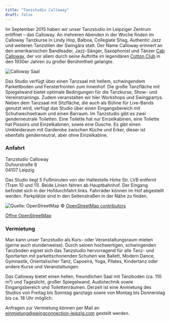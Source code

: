 ```yaml
---
title: "Tanzstudio Calloway"
draft: false
---
```


Im September 2015 haben wir unser Tanzstudio im Leipziger Zentrum eröffnet – das Calloway. An mehreren Abenden in der Woche finden im Calloway Tanzkurse in Lindy Hop, Balboa, Collegiate Shag, Authentic Jazz und weiteren Tanzstilen der Swingära statt. Der Name Calloway erinnert an den amerikanischen Bandleader, Jazz-Sänger, Saxophonist und Tänzer [Cab Calloway](https://en.wikipedia.org/wiki/Cab_Calloway), der vor allem durch seine Auftritte im legendären [Cotton Club](https://en.wikipedia.org/wiki/Cotton_Club) in den 1930er Jahren zu großer Berühmtheit gelangte.

![Calloway Saal](saal.jpg)

Das Studio verfügt über einen Tanzsaal mit hellem, schwingendem Parkettboden und Fensterfronten zum Innenhof. Die große Tanzfläche mit Spiegelwand bietet optimale Bedingungen für die Tanzkurse, Show- und Vereinstrainings. Zudem veranstalten wir hier Workshops und Swingpartys. Neben dem Tanzsaal mit Sitzfläche, die auch als Bühne für Live-Bands genutzt wird, verfügt das Studio über einen Eingangsbereich mit Schuhwechselraum und einen Barraum. Im Tanzstudio gibt es zwei genderneutrale Toiletten. Eine Toilette hat nur Einzelkabinen, eine Toilette hat Pissoirs und Einzelkabinen, sowie eine Dusche. Es gibt einen Umkleideraum mit Garderobe zwischen Küche und Erker, dieser ist ebenfalls genderneutral, aber ohne Einzelkabine. 

### Anfahrt
Tanzstudio Calloway  
Dufourstraße 8  
04107 Leipzig  

Das Studio liegt 5 Fußminuten von der Haltestelle Hohe Str. LVB entfernt (Tram 10 und 11). Beide Linien fahren ab Hauptbahnhof. Der Eingang befindet sich in der Hofdurchfahrt links. Fahrräder können im Hof abgestellt werden. Parkplätze sind in den Seitenstraßen in der Nähe zu finden.

![Quelle: OpenStreetMap](calloway.PNG)
© [OpenStreetMap contributors](https://www.openstreetmap.org/copyright)

[Öffne OpenStreetMap](https://openstreetmap.de/karte/?zoom=18&lat=51.32848&lon=12.37081&layers=B00TF)

### Vermietung
Man kann unser Tanzstudio als Kurs- oder Veranstaltungsraum mieten (gerne auch stundenweise). Durch seinen hochwertigen, schwingenden Tanzboden eignet sich das Tanzstudio hervorragend für alle Tanz- und Sportarten mit parkettschonenden Schuhen wie Ballett, Modern Dance, Gymnastik, Orientalischer Tanz, Capoeira, Yoga, Pilates, Kindertanz oder andere Kurse und Veranstaltungen.

Das Calloway bietet einen hellen, freundlichen Saal mit Tanzboden (ca. 110 m²) und Tageslicht, großer Spiegelwand, Audiotechnik sowie Eingangsbereich und Toilettenräumen. Derzeit ist eine Anmietung des Studios von Freitag bis Sonntag ganztags sowie von Montag bis Donnerstag bis ca. 18 Uhr möglich.

Anfragen zur Vermietung können per Mail an einmietung@swingconnection-leipzig.com gestellt werden.